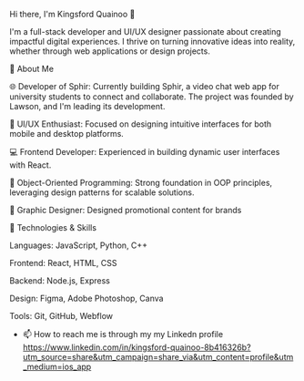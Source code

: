 Hi there, I'm Kingsford Quainoo 👋

I'm a full-stack developer and UI/UX designer passionate about creating impactful digital experiences. I thrive on turning innovative ideas into reality, whether through web applications or design projects.

🚀 About Me

🌐 Developer of Sphir: Currently building Sphir, a video chat web app for university students to connect and collaborate. The project was founded by Lawson, and I'm leading its development.

🎨 UI/UX Enthusiast: Focused on designing intuitive interfaces for both mobile and desktop platforms.

💻 Frontend Developer: Experienced in building dynamic user interfaces with React.

🔄 Object-Oriented Programming: Strong foundation in OOP principles, leveraging design patterns for scalable solutions.

🎨 Graphic Designer: Designed promotional content for brands

🔧 Technologies & Skills

Languages: JavaScript, Python, C++

Frontend: React, HTML, CSS

Backend: Node.js, Express

Design: Figma, Adobe Photoshop, Canva

Tools: Git, GitHub, Webflow
- 📫 How to reach me is through my my Linkedn profile https://www.linkedin.com/in/kingsford-quainoo-8b416326b?utm_source=share&utm_campaign=share_via&utm_content=profile&utm_medium=ios_app
